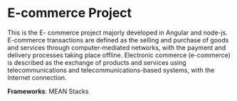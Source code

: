# E-commerce Project
This is the E- commerce project majorly developed in Angular and node-js. 
E-commerce transactions are defined as the selling and purchase of goods and services through computer-mediated networks, with the payment and delivery processes taking place offline. 
Electronic commerce (e-commerce) is described as the exchange of products and services using telecommunications and telecommunications-based systems, with the Internet connection.

**__Frameworks__**: MEAN Stacks

